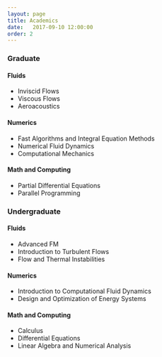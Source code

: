 ```yaml
---
layout: page 
title: Academics 
date:   2017-09-10 12:00:00
order: 2
---
```


### Graduate

#### Fluids

* Inviscid Flows
* Viscous Flows   
* Aeroacoustics   

#### Numerics

* Fast Algorithms and Integral Equation Methods
* Numerical Fluid Dynamics
* Computational Mechanics

#### Math and Computing

* Partial Differential Equations
* Parallel Programming


### Undergraduate 

#### Fluids

* Advanced FM
* Introduction to Turbulent Flows   
* Flow and Thermal Instabilities   

#### Numerics

* Introduction to Computational Fluid Dynamics 
* Design and Optimization of Energy Systems

#### Math and Computing

* Calculus
* Differential Equations
* Linear Algebra and Numerical Analysis
